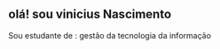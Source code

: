 ## olá! sou vinicius Nascimento

Sou estudante de : gestão da tecnologia da informação
<div style="display: inline_block"><br>

<div> 
 
</div>

